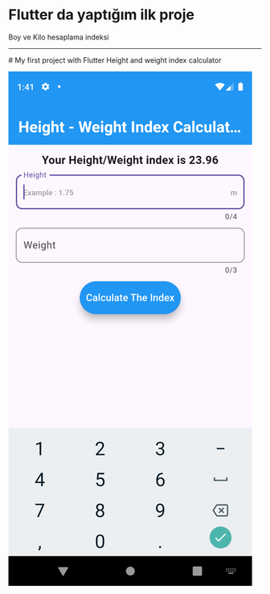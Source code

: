 # Flutter da yaptığım ilk proje
 Boy ve Kilo hesaplama indeksi

-----------------------------------
# My first project with Flutter
Height and weight index calculator

![App Screenshot](assets/images/Ui.png)